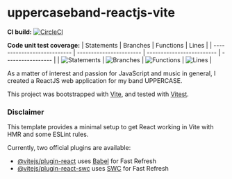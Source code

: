 # uppercaseband-reactjs-vite

**CI build:**
[![CircleCI](https://dl.circleci.com/status-badge/img/gh/markdeleon01/uppercaseband-reactjs-vite/tree/master.svg?style=svg)](https://dl.circleci.com/status-badge/redirect/gh/markdeleon01/uppercaseband-reactjs-vite/tree/master)

**Code unit test coverage:**
| Statements                  | Branches                | Functions                 | Lines             |
| --------------------------- | ----------------------- | ------------------------- | ----------------- |
| ![Statements](https://img.shields.io/badge/statements-64.83%25-red.svg?style=flat) | ![Branches](https://img.shields.io/badge/branches-81.81%25-yellow.svg?style=flat) | ![Functions](https://img.shields.io/badge/functions-55%25-red.svg?style=flat) | ![Lines](https://img.shields.io/badge/lines-63.63%25-red.svg?style=flat) |

As a matter of interest and passion for JavaScript and music in general, I created a ReactJS web application for my band UPPERCASE.

This project was bootstrapped with [Vite](https://www.npmjs.com/package/create-vite), and tested with [Vitest](https://vitest.dev/guide/).

### Disclaimer
This template provides a minimal setup to get React working in Vite with HMR and some ESLint rules.

Currently, two official plugins are available:

- [@vitejs/plugin-react](https://github.com/vitejs/vite-plugin-react/blob/main/packages/plugin-react/README.md) uses [Babel](https://babeljs.io/) for Fast Refresh
- [@vitejs/plugin-react-swc](https://github.com/vitejs/vite-plugin-react-swc) uses [SWC](https://swc.rs/) for Fast Refresh
